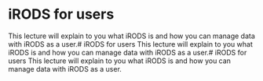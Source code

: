 # iRODS for users
This lecture will explain to you what iRODS is and how you can manage data with iRODS as a user.# iRODS for users
This lecture will explain to you what iRODS is and how you can manage data with iRODS as a user.# iRODS for users
This lecture will explain to you what iRODS is and how you can manage data with iRODS as a user.
